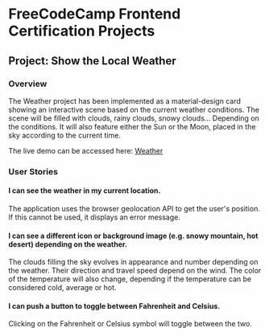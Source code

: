 # FreeCodeCamp Frontend Certification Projects
## Project: Show the Local Weather
### Overview

The Weather project has been implemented as a material-design card showing an interactive scene based on the current weather conditions. The scene will be filled with clouds, rainy clouds, snowy clouds... Depending on the conditions. It will also feature either the Sun or the Moon, placed in the sky according to the current time.

The live demo can be accessed here: [Weather](http://jvdsande.github.io/fcc-projects/fcc/weather)

### User Stories
#### I can see the weather in my current location.
The application uses the browser geolocation API to get the user's position. If this cannot be used, it displays an error message.

#### I can see a different icon or background image (e.g. snowy mountain, hot desert) depending on the weather.
The clouds filling the sky evolves in appearance and number depending on the weather. Their direction and travel speed depend on the wind. The color of the temperature will also change, depending if the temperature can be considered cold, average or hot.

#### I can push a button to toggle between Fahrenheit and Celsius.
Clicking on the Fahrenheit or Celsius symbol will toggle between the two.
